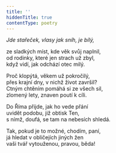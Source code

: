 ```yaml
---
title: ''
hiddenTitle: true
contentType: poetry
---
```


<section>

_Jde stařeček, vlasy jak sníh, je bílý,_

ze sladkých míst, kde věk svůj naplnil,  
od rodinky, které jen strach už zbyl,  
když vidí, jak odchází otec milý.

</section>

<section>

Proč klopýtá, věkem už pokročilý,  
přes krajní dny, v nichž život završil?  
Ctným chtěním pomáhá si ze všech sil,  
zlomený lety, znaven poutí k cíli.

</section>

<section>

Do Říma přijde, jak ho vede přání  
uvidět podobu, již obtisk Ten,  
s nímž, doufá, se tam na nebesích shledá.

</section>

<section>

Tak, pokud je to možné, chodím, paní,  
já hledat v obličejích jiných žen  
vaši tvář vytouženou, pravou, běda!

</section>

